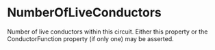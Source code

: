 NumberOfLiveConductors
======================

Number of live conductors within this circuit. Either this property or the ConductorFunction property (if only one) may be asserted.

